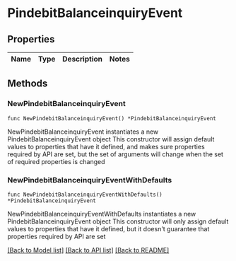 # PindebitBalanceinquiryEvent

## Properties

Name | Type | Description | Notes
------------ | ------------- | ------------- | -------------

## Methods

### NewPindebitBalanceinquiryEvent

`func NewPindebitBalanceinquiryEvent() *PindebitBalanceinquiryEvent`

NewPindebitBalanceinquiryEvent instantiates a new PindebitBalanceinquiryEvent object
This constructor will assign default values to properties that have it defined,
and makes sure properties required by API are set, but the set of arguments
will change when the set of required properties is changed

### NewPindebitBalanceinquiryEventWithDefaults

`func NewPindebitBalanceinquiryEventWithDefaults() *PindebitBalanceinquiryEvent`

NewPindebitBalanceinquiryEventWithDefaults instantiates a new PindebitBalanceinquiryEvent object
This constructor will only assign default values to properties that have it defined,
but it doesn't guarantee that properties required by API are set


[[Back to Model list]](../README.md#documentation-for-models) [[Back to API list]](../README.md#documentation-for-api-endpoints) [[Back to README]](../README.md)


